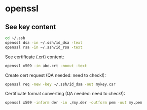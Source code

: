 # openssl

## See key content

```sh
cd ~/.ssh
openssl dsa -in ~/.ssh/id_dsa -text
openssl rsa -in ~/.ssh/id_rsa -text
```

See certificate (.crt) content:

```sh
openssl x509 -in abc.crt -noout -text
```

Create cert request (QA needed: need to check!):

```sh
openssl req -new -key ~/.ssh/id_dsa -out mykey.csr
```

Certificate format converting (QA needed: need to check!):

```sh
openssl x509 -inform der -in ./my.der -outform pem -out my.pem
```
